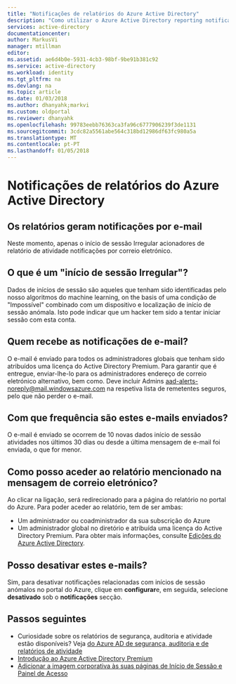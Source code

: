 ```yaml
---
title: "Notificações de relatórios do Azure Active Directory"
description: "Como utilizar o Azure Active Directory reporting notificações para início de sessão suspeitos ins."
services: active-directory
documentationcenter: 
author: MarkusVi
manager: mtillman
editor: 
ms.assetid: ae6d4b0e-5931-4cb3-98bf-9be91b381c92
ms.service: active-directory
ms.workload: identity
ms.tgt_pltfrm: na
ms.devlang: na
ms.topic: article
ms.date: 01/03/2018
ms.author: dhanyahk;markvi
ms.custom: oldportal
ms.reviewer: dhanyahk
ms.openlocfilehash: 99783eebb76363ca3fa96c6777906239f3de1131
ms.sourcegitcommit: 3cdc82a5561abe564c318bd12986df63fc980a5a
ms.translationtype: MT
ms.contentlocale: pt-PT
ms.lasthandoff: 01/05/2018
---
```

# <a name="azure-active-directory-reporting-notifications"></a>Notificações de relatórios do Azure Active Directory
## <a name="what-reports-generate-email-notifications"></a>Os relatórios geram notificações por e-mail
Neste momento, apenas o início de sessão Irregular acionadores de relatório de atividade notificações por correio eletrónico.

## <a name="what-is-an-irregular-sign-in"></a>O que é um "início de sessão Irregular"?
Dados de inícios de sessão são aqueles que tenham sido identificadas pelo nosso algoritmos do machine learning, on the basis of uma condição de "Impossível" combinado com um dispositivo e localização de início de sessão anómala. Isto pode indicar que um hacker tem sido a tentar iniciar sessão com esta conta.

## <a name="who-receives-the-email-notifications"></a>Quem recebe as notificações de e-mail?
O e-mail é enviado para todos os administradores globais que tenham sido atribuídos uma licença do Active Directory Premium. Para garantir que é entregue, enviar-lhe-lo para os administradores endereço de correio eletrónico alternativo, bem como. Deve incluir Admins aad-alerts-noreply@mail.windowsazure.com na respetiva lista de remetentes seguros, pelo que não perder o e-mail.

## <a name="how-often-are-these-emails-sent"></a>Com que frequência são estes e-mails enviados?
O e-mail é enviado se ocorrem de 10 novas dados início de sessão atividades nos últimos 30 dias ou desde a última mensagem de e-mail foi enviada, o que for menor.

## <a name="how-do-i-access-the-report-mentioned-in-the-email"></a>Como posso aceder ao relatório mencionado na mensagem de correio eletrónico?
Ao clicar na ligação, será redirecionado para a página do relatório no portal do Azure. Para poder aceder ao relatório, tem de ser ambas:

* Um administrador ou coadministrador da sua subscrição do Azure
* Um administrador global no diretório e atribuída uma licença do Active Directory Premium. Para obter mais informações, consulte [Edições do Azure Active Directory](active-directory-editions.md).

## <a name="can-i-turn-off-these-emails"></a>Posso desativar estes e-mails?
Sim, para desativar notificações relacionadas com inícios de sessão anómalos no portal do Azure, clique em **configurar**e, em seguida, selecione **desativado** sob o **notificações** secção.

## <a name="whats-next"></a>Passos seguintes
* Curiosidade sobre os relatórios de segurança, auditoria e atividade estão disponíveis? Veja [do Azure AD de segurança, auditoria e de relatórios de atividade](active-directory-view-access-usage-reports.md)
* [Introdução ao Azure Active Directory Premium](active-directory-get-started-premium.md)
* [Adicionar a imagem corporativa às suas páginas de Início de Sessão e Painel de Acesso](customize-branding.md)

